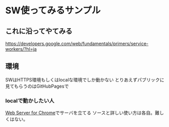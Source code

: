 # SW使ってみるサンプル

## これに沿ってやてみる
https://developers.google.com/web/fundamentals/primers/service-workers/?hl=ja

## 環境
SWはHTTPS環境もしくはlocalな環境でしか動かない
とりあえずパブリックに見てもらうのはGitHubPagesで

### localで動かしたい人
[Web Server for Chrome](https://goo.gl/q0QFjz)でサーバを立てる
ソースと詳しい使い方は各自。難しくはない。



